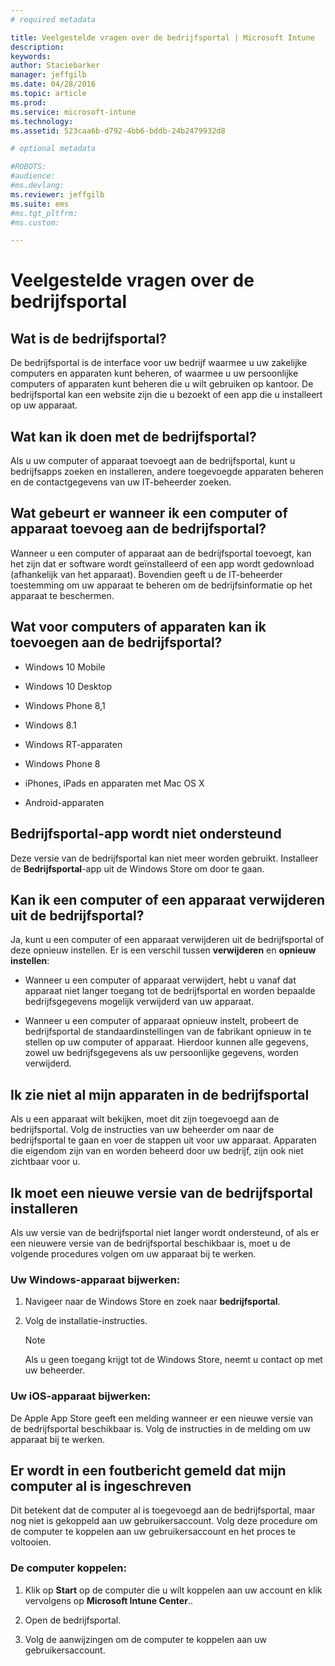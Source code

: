```yaml
---
# required metadata

title: Veelgestelde vragen over de bedrijfsportal | Microsoft Intune
description:
keywords:
author: Staciebarker
manager: jeffgilb
ms.date: 04/28/2016
ms.topic: article
ms.prod:
ms.service: microsoft-intune
ms.technology:
ms.assetid: 523caa6b-d792-4bb6-bddb-24b2479932d8

# optional metadata

#ROBOTS:
#audience:
#ms.devlang:
ms.reviewer: jeffgilb
ms.suite: ems
#ms.tgt_pltfrm:
#ms.custom:

---
```


# Veelgestelde vragen over de bedrijfsportal



## Wat is de bedrijfsportal?
De bedrijfsportal is de interface voor uw bedrijf waarmee u uw zakelijke computers en apparaten kunt beheren, of waarmee u uw persoonlijke computers of apparaten kunt beheren die u wilt gebruiken op kantoor.  De bedrijfsportal kan een website zijn die u bezoekt of een app die u installeert op uw apparaat.

## Wat kan ik doen met de bedrijfsportal?
Als u uw computer of apparaat toevoegt aan de bedrijfsportal, kunt u bedrijfsapps zoeken en installeren, andere toegevoegde apparaten beheren en de contactgegevens van uw IT-beheerder zoeken.

## Wat gebeurt er wanneer ik een computer of apparaat toevoeg aan de bedrijfsportal?
Wanneer u een computer of apparaat aan de bedrijfsportal toevoegt, kan het zijn dat er software wordt geïnstalleerd of een app wordt gedownload (afhankelijk van het apparaat).  Bovendien geeft u de IT-beheerder toestemming om uw apparaat te beheren om de bedrijfsinformatie op het apparaat te beschermen.  

## Wat voor computers of apparaten kan ik toevoegen aan de bedrijfsportal?

-   Windows 10 Mobile

-   Windows 10 Desktop

-   Windows Phone 8,1

-   Windows 8.1

-   Windows RT-apparaten

-   Windows Phone 8

-   iPhones, iPads en apparaten met Mac OS X

-   Android-apparaten

## Bedrijfsportal-app wordt niet ondersteund
Deze versie van de bedrijfsportal kan niet meer worden gebruikt. Installeer de **Bedrijfsportal**-app uit de Windows Store om door te gaan.

## Kan ik een computer of een apparaat verwijderen uit de bedrijfsportal?
Ja, kunt u een computer of een apparaat verwijderen uit de bedrijfsportal of deze opnieuw instellen.  Er is een verschil tussen **verwijderen** en **opnieuw instellen**:

-   Wanneer u een computer of apparaat verwijdert, hebt u vanaf dat apparaat niet langer toegang tot de bedrijfsportal en worden bepaalde bedrijfsgegevens mogelijk verwijderd van uw apparaat.

-   Wanneer u een computer of apparaat opnieuw instelt, probeert de bedrijfsportal de standaardinstellingen van de fabrikant opnieuw in te stellen op uw computer of apparaat.  Hierdoor kunnen alle gegevens, zowel uw bedrijfsgegevens als uw persoonlijke gegevens, worden verwijderd.

## Ik zie niet al mijn apparaten in de bedrijfsportal
Als u een apparaat wilt bekijken, moet dit zijn toegevoegd aan de bedrijfsportal. Volg de instructies van uw beheerder om naar de bedrijfsportal te gaan en voer de stappen uit voor uw apparaat. Apparaten die eigendom zijn van en worden beheerd door uw bedrijf, zijn ook niet zichtbaar voor u.

## Ik moet een nieuwe versie van de bedrijfsportal installeren
Als uw versie van de bedrijfsportal niet langer wordt ondersteund, of als er een nieuwere versie van de bedrijfsportal beschikbaar is, moet u de volgende procedures volgen om uw apparaat bij te werken.

### Uw Windows-apparaat bijwerken:

1.  Navigeer naar de Windows Store en zoek naar **bedrijfsportal**.

2.  Volg de installatie-instructies.

    > [!NOTE]
    > Als u geen toegang krijgt tot de Windows Store, neemt u contact op met uw beheerder.

### Uw iOS-apparaat bijwerken:

De Apple App Store geeft een melding wanneer er een nieuwe versie van de bedrijfsportal beschikbaar is. Volg de instructies in de melding om uw apparaat bij te werken.

## Er wordt in een foutbericht gemeld dat mijn computer al is ingeschreven
Dit betekent dat de computer al is toegevoegd aan de bedrijfsportal, maar nog niet is gekoppeld aan uw gebruikersaccount. Volg deze procedure om de computer te koppelen aan uw gebruikersaccount en het proces te voltooien.

### De computer koppelen:

1.  Klik op **Start** op de computer die u wilt koppelen aan uw account en klik vervolgens op **Microsoft Intune Center**..

2.  Open de bedrijfsportal.

3.  Volg de aanwijzingen om de computer te koppelen aan uw gebruikersaccount.




<!--HONumber=May16_HO1-->


